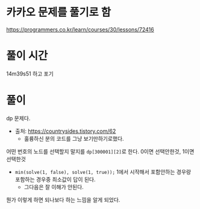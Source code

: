 # 카카오 문제를 풀기로 함

https://programmers.co.kr/learn/courses/30/lessons/72416

# 풀이 시간

14m39s51 하고 포기

# 풀이

dp 문제다.

- 출처: https://countrysides.tistory.com/62
  - 훌륭하신 분의 코드를 그냥 보기만하기로했다.

어떤 번호의 노드를 선택할지 말지를 `dp[300001][2]`로 한다. 0이면 선택안한것, 1이면 선택한것

- `min(solve(1, false), solve(1, true));` 1에서 시작해서 포함안하는 경우랑 포함하는 경우중 최소값이 답이 된다.
  - 그다음은 잘 이해가 안된다.

뭔가 이렇게 하면 되나보다 하는 느낌을 알게 되었다.
